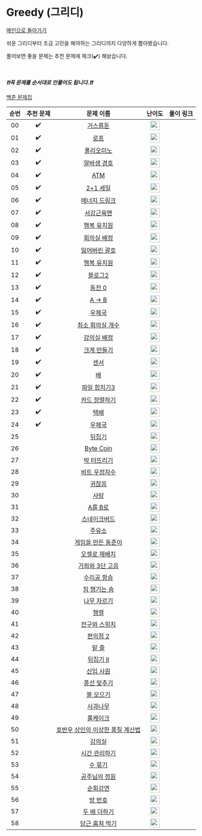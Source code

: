 # Greedy (그리디)

[메인으로 돌아가기](https://github.com/tony9402/baekjoon)

쉬운 그리디부터 조금 고민을 해야하는 그리디까지 다양하게 뽑아봤습니다.

풀어보면 좋을 문제는 추천 문제에 체크(:heavy_check_mark:) 해놨습니다.

<br>

***❗️❗️꼭 문제를 순서대로 안풀어도 됩니다.❗️❗️***

[백준 문제집](https://www.acmicpc.net/workbook/view/6833)

|          순번          |        추천 문제         |        문제 이름         |         난이도          |        풀이 링크         |
| :-----: | :-----: | :-----: | :-----: | :-----: |
| 00 |  :heavy_check_mark:  | <a href="http://boj.kr/14916" target="_blank">거스름돈</a> | <img height="25px" width="25px=" src="https://static.solved.ac/tier_small/6.svg"/> |                      |
| 01 |  :heavy_check_mark:  | <a href="http://boj.kr/2217" target="_blank">로프</a> | <img height="25px" width="25px=" src="https://static.solved.ac/tier_small/7.svg"/> |                      |
| 02 |  :heavy_check_mark:  | <a href="http://boj.kr/1343" target="_blank">폴리오미노</a> | <img height="25px" width="25px=" src="https://static.solved.ac/tier_small/7.svg"/> |                      |
| 03 |  :heavy_check_mark:  | <a href="http://boj.kr/1758" target="_blank">알바생 경호</a> | <img height="25px" width="25px=" src="https://static.solved.ac/tier_small/7.svg"/> |                      |
| 04 |  :heavy_check_mark:  | <a href="http://boj.kr/11399" target="_blank">ATM</a> | <img height="25px" width="25px=" src="https://static.solved.ac/tier_small/8.svg"/> |                      |
| 05 |  :heavy_check_mark:  | <a href="http://boj.kr/11508" target="_blank">2+1 세일</a> | <img height="25px" width="25px=" src="https://static.solved.ac/tier_small/8.svg"/> |                      |
| 06 |  :heavy_check_mark:  | <a href="http://boj.kr/20115" target="_blank">에너지 드링크</a> | <img height="25px" width="25px=" src="https://static.solved.ac/tier_small/8.svg"/> |                      |
| 07 |  :heavy_check_mark:  | <a href="http://boj.kr/20300" target="_blank">서강근육맨</a> | <img height="25px" width="25px=" src="https://static.solved.ac/tier_small/8.svg"/> |                      |
| 08 |  :heavy_check_mark:  | <a href="http://boj.kr/13164" target="_blank">행복 유치원</a> | <img height="25px" width="25px=" src="https://static.solved.ac/tier_small/9.svg"/> |                      |
| 09 |  :heavy_check_mark:  | <a href="http://boj.kr/1931" target="_blank">회의실 배정</a> | <img height="25px" width="25px=" src="https://static.solved.ac/tier_small/9.svg"/> |                      |
| 10 |  :heavy_check_mark:  | <a href="http://boj.kr/1541" target="_blank">잃어버린 괄호</a> | <img height="25px" width="25px=" src="https://static.solved.ac/tier_small/9.svg"/> |                      |
| 11 |  :heavy_check_mark:  | <a href="http://boj.kr/13164" target="_blank">행복 유치원</a> | <img height="25px" width="25px=" src="https://static.solved.ac/tier_small/9.svg"/> |                      |
| 12 |  :heavy_check_mark:  | <a href="http://boj.kr/20365" target="_blank">블로그2</a> | <img height="25px" width="25px=" src="https://static.solved.ac/tier_small/9.svg"/> |                      |
| 13 |  :heavy_check_mark:  | <a href="http://boj.kr/11047" target="_blank">동전 0</a> | <img height="25px" width="25px=" src="https://static.solved.ac/tier_small/10.svg"/> |                      |
| 14 |  :heavy_check_mark:  | <a href="http://boj.kr/16953" target="_blank">A → B</a> | <img height="25px" width="25px=" src="https://static.solved.ac/tier_small/10.svg"/> |                      |
| 15 |  :heavy_check_mark:  | <a href="http://boj.kr/2141" target="_blank">우체국</a> | <img height="25px" width="25px=" src="https://static.solved.ac/tier_small/10.svg"/> |                      |
| 16 |  :heavy_check_mark:  | <a href="http://boj.kr/19598" target="_blank">최소 회의실 개수</a> | <img height="25px" width="25px=" src="https://static.solved.ac/tier_small/10.svg"/> |                      |
| 17 |  :heavy_check_mark:  | <a href="http://boj.kr/11000" target="_blank">강의실 배정</a> | <img height="25px" width="25px=" src="https://static.solved.ac/tier_small/11.svg"/> |                      |
| 18 |  :heavy_check_mark:  | <a href="http://boj.kr/2812" target="_blank">크게 만들기</a> | <img height="25px" width="25px=" src="https://static.solved.ac/tier_small/11.svg"/> |                      |
| 19 |  :heavy_check_mark:  | <a href="http://boj.kr/2212" target="_blank">센서</a> | <img height="25px" width="25px=" src="https://static.solved.ac/tier_small/11.svg"/> |                      |
| 20 |  :heavy_check_mark:  | <a href="http://boj.kr/1092" target="_blank">배</a> | <img height="25px" width="25px=" src="https://static.solved.ac/tier_small/11.svg"/> |                      |
| 21 |  :heavy_check_mark:  | <a href="http://boj.kr/13975" target="_blank">파일 합치기3</a> | <img height="25px" width="25px=" src="https://static.solved.ac/tier_small/11.svg"/> |                      |
| 22 |  :heavy_check_mark:  | <a href="http://boj.kr/1715" target="_blank">카드 정렬하기</a> | <img height="25px" width="25px=" src="https://static.solved.ac/tier_small/11.svg"/> |                      |
| 23 |  :heavy_check_mark:  | <a href="http://boj.kr/8980" target="_blank">택배</a> | <img height="25px" width="25px=" src="https://static.solved.ac/tier_small/12.svg"/> |                      |
| 24 |  :heavy_check_mark:  | <a href="http://boj.kr/2285" target="_blank">우체국</a> | <img height="25px" width="25px=" src="https://static.solved.ac/tier_small/12.svg"/> |                      |
| 25 |                      | <a href="http://boj.kr/1439" target="_blank">뒤집기</a> | <img height="25px" width="25px=" src="https://static.solved.ac/tier_small/6.svg"/> |                      |
| 26 |                      | <a href="http://boj.kr/17521" target="_blank">Byte Coin</a> | <img height="25px" width="25px=" src="https://static.solved.ac/tier_small/6.svg"/> |                      |
| 27 |                      | <a href="http://boj.kr/19939" target="_blank">박 터뜨리기</a> | <img height="25px" width="25px=" src="https://static.solved.ac/tier_small/6.svg"/> |                      |
| 28 |                      | <a href="http://boj.kr/12782" target="_blank">비트 우정자수</a> | <img height="25px" width="25px=" src="https://static.solved.ac/tier_small/6.svg"/> |                      |
| 29 |                      | <a href="http://boj.kr/16208" target="_blank">귀찮음</a> | <img height="25px" width="25px=" src="https://static.solved.ac/tier_small/6.svg"/> |                      |
| 30 |                      | <a href="http://boj.kr/11256" target="_blank">사탕</a> | <img height="25px" width="25px=" src="https://static.solved.ac/tier_small/6.svg"/> |                      |
| 31 |                      | <a href="http://boj.kr/13019" target="_blank">A를 B로</a> | <img height="25px" width="25px=" src="https://static.solved.ac/tier_small/6.svg"/> |                      |
| 32 |                      | <a href="http://boj.kr/16435" target="_blank">스네이크버드</a> | <img height="25px" width="25px=" src="https://static.solved.ac/tier_small/6.svg"/> |                      |
| 33 |                      | <a href="http://boj.kr/13305" target="_blank">주유소</a> | <img height="25px" width="25px=" src="https://static.solved.ac/tier_small/7.svg"/> |                      |
| 34 |                      | <a href="http://boj.kr/2847" target="_blank">게임을 만든 동준이</a> | <img height="25px" width="25px=" src="https://static.solved.ac/tier_small/7.svg"/> |                      |
| 35 |                      | <a href="http://boj.kr/13413" target="_blank">오셀로 재배치</a> | <img height="25px" width="25px=" src="https://static.solved.ac/tier_small/7.svg"/> |                      |
| 36 |                      | <a href="http://boj.kr/16162" target="_blank">가희와 3단 고음</a> | <img height="25px" width="25px=" src="https://static.solved.ac/tier_small/8.svg"/> |                      |
| 37 |                      | <a href="http://boj.kr/1449" target="_blank">수리공 항승</a> | <img height="25px" width="25px=" src="https://static.solved.ac/tier_small/8.svg"/> |                      |
| 38 |                      | <a href="http://boj.kr/1817" target="_blank">짐 챙기는 숌</a> | <img height="25px" width="25px=" src="https://static.solved.ac/tier_small/8.svg"/> |                      |
| 39 |                      | <a href="http://boj.kr/14247" target="_blank">나무 자르기</a> | <img height="25px" width="25px=" src="https://static.solved.ac/tier_small/8.svg"/> |                      |
| 40 |                      | <a href="http://boj.kr/1080" target="_blank">행렬</a> | <img height="25px" width="25px=" src="https://static.solved.ac/tier_small/9.svg"/> |                      |
| 41 |                      | <a href="http://boj.kr/2138" target="_blank">전구와 스위치</a> | <img height="25px" width="25px=" src="https://static.solved.ac/tier_small/9.svg"/> |                      |
| 42 |                      | <a href="http://boj.kr/14400" target="_blank">편의점 2</a> | <img height="25px" width="25px=" src="https://static.solved.ac/tier_small/9.svg"/> |                      |
| 43 |                      | <a href="http://boj.kr/1474" target="_blank">밑 줄</a> | <img height="25px" width="25px=" src="https://static.solved.ac/tier_small/9.svg"/> |                      |
| 44 |                      | <a href="http://boj.kr/1455" target="_blank">뒤집기 II</a> | <img height="25px" width="25px=" src="https://static.solved.ac/tier_small/9.svg"/> |                      |
| 45 |                      | <a href="http://boj.kr/1946" target="_blank">신입 사원</a> | <img height="25px" width="25px=" src="https://static.solved.ac/tier_small/10.svg"/> |                      |
| 46 |                      | <a href="http://boj.kr/11509" target="_blank">풍선 맞추기</a> | <img height="25px" width="25px=" src="https://static.solved.ac/tier_small/10.svg"/> |                      |
| 47 |                      | <a href="http://boj.kr/17615" target="_blank">볼 모으기</a> | <img height="25px" width="25px=" src="https://static.solved.ac/tier_small/10.svg"/> |                      |
| 48 |                      | <a href="http://boj.kr/19539" target="_blank">사과나무</a> | <img height="25px" width="25px=" src="https://static.solved.ac/tier_small/10.svg"/> |                      |
| 49 |                      | <a href="http://boj.kr/16206" target="_blank">롤케이크</a> | <img height="25px" width="25px=" src="https://static.solved.ac/tier_small/10.svg"/> |                      |
| 50 |                      | <a href="http://boj.kr/20117" target="_blank">호반우 상인의 이상한 품질 계산법</a> | <img height="25px" width="25px=" src="https://static.solved.ac/tier_small/10.svg"/> |                      |
| 51 |                      | <a href="http://boj.kr/1374" target="_blank">강의실</a> | <img height="25px" width="25px=" src="https://static.solved.ac/tier_small/11.svg"/> |                      |
| 52 |                      | <a href="http://boj.kr/6068" target="_blank">시간 관리하기</a> | <img height="25px" width="25px=" src="https://static.solved.ac/tier_small/11.svg"/> |                      |
| 53 |                      | <a href="http://boj.kr/1744" target="_blank">수 묶기</a> | <img height="25px" width="25px=" src="https://static.solved.ac/tier_small/12.svg"/> |                      |
| 54 |                      | <a href="http://boj.kr/2457" target="_blank">공주님의 정원</a> | <img height="25px" width="25px=" src="https://static.solved.ac/tier_small/12.svg"/> |                      |
| 55 |                      | <a href="http://boj.kr/2109" target="_blank">순회강연</a> | <img height="25px" width="25px=" src="https://static.solved.ac/tier_small/12.svg"/> |                      |
| 56 |                      | <a href="http://boj.kr/1082" target="_blank">방 번호</a> | <img height="25px" width="25px=" src="https://static.solved.ac/tier_small/12.svg"/> |                      |
| 57 |                      | <a href="http://boj.kr/12931" target="_blank">두 배 더하기</a> | <img height="25px" width="25px=" src="https://static.solved.ac/tier_small/12.svg"/> |                      |
| 58 |                      | <a href="http://boj.kr/18234" target="_blank">당근 훔쳐 먹기</a> | <img height="25px" width="25px=" src="https://static.solved.ac/tier_small/12.svg"/> |                      |
